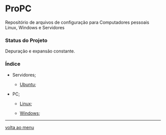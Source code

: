 # ProPC

<a id="topo"></a>
Repositório de arquivos de configuração para Computadores pessoais Linux, Windows e Servidores


### Status do Projeto
Depuração e expansão constante.


### Índice

* Servidores;

    * [Ubuntu](https://github.com/robison-joel/propc/tree/main/Server/Ubuntu);


* PC;

    * [Linux](https://github.com/robison-joel/propc/tree/main/PC/linux);

    * [Windows](https://github.com/robison-joel/propc/tree/main/PC/windows);


----
[volta ao menu](#topo)
